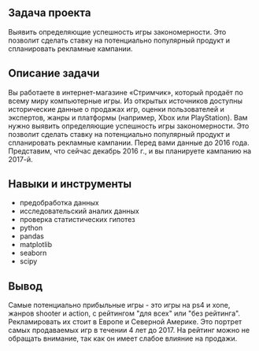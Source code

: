 ## Задача проекта

Выявить определяющие успешность игры закономерности. Это позволит сделать ставку на 
потенциально популярный продукт и спланировать рекламные кампании.

## Описание задачи

Вы работаете в интернет-магазине «Стримчик», который продаёт по всему миру компьютерные игры. Из открытых источников доступны исторические данные о продажах игр, оценки 
пользователей и экспертов, жанры и платформы (например, Xbox или PlayStation). Вам нужно выявить определяющие успешность игры закономерности. Это позволит сделать ставку на 
потенциально популярный продукт и спланировать рекламные кампании. Перед вами данные до 2016 года. Представим, что сейчас декабрь 2016 г., и вы планируете кампанию на 2017-й. 

## Навыки и инструменты
- предобработка данных
- исследовательский аналих данных
- проверка статистических гипотез
- python
- pandas
- matplotlib
- seaborn
- scipy

## Вывод
Самые потенциально прибыльные игры - это игры на ps4 и xone, жанров shooter и action, с рейтингом "для всех" или "без рейтинга". Рекламировать их стоит в Европе и Северной Америке. Это портрет самых продаваемых игр в течении 4 лет до 2017. На рейтинг можно не обращать внимание, так как он имеет слабое влияние на продажи.

